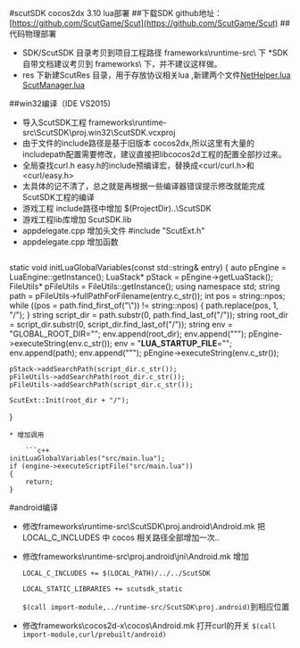 #scutSDK cocos2dx 3.10 lua部署
##下载SDK
github地址：[https://github.com/ScutGame/Scut](https://github.com/ScutGame/Scut)
##代码物理部署
* SDK/ScutSDK  目录考贝到项目工程路径 frameworks\runtime-src\ 下
	*SDK自带文档建议考贝到 frameworks\ 下，并不建议这样做。
* res 下新建ScutRes 目录，用于存放协议相关lua ,新建两个文件[NetHelper.lua]() [ScutManager.lua]()

##win32编译（IDE VS2015)
* 导入ScutSDK工程 frameworks\runtime-src\ScutSDK\proj.win32\ScutSDK.vcxproj
* 由于文件的include路径是基于旧版本 cocos2dx,所以这里有大量的includepath配置需要修改，建议直接把libcocos2d工程的配置全部抄过来。
* 全局查找curl.h  easy.h的include预编译宏，替换成<curl/curl.h>和<curl/easy.h>
* 太具体的记不清了，总之就是再根据一些编译器错误提示修改就能完成ScutSDK工程的编译
* 游戏工程 include路径中增加 $(ProjectDir)..\ScutSDK 
* 游戏工程lib库增加  ScutSDK.lib
* appdelegate.cpp 增加头文件 #include "ScutExt.h"
* appdelegate.cpp 增加函数 
	```c++
static void initLuaGlobalVariables(const std::string& entry)
{
	auto pEngine = LuaEngine::getInstance();
	LuaStack* pStack = pEngine->getLuaStack();
	FileUtils* pFileUtils = FileUtils::getInstance();
	using namespace std; 
	string path = pFileUtils->fullPathForFilename(entry.c_str());
	int pos = string::npos;
	while ((pos = path.find_first_of("\\")) != string::npos)
	{
		path.replace(pos, 1, "/");
	}
	string script_dir = path.substr(0, path.find_last_of("/"));
	string root_dir = script_dir.substr(0, script_dir.find_last_of("/"));
	string env = "GLOBAL_ROOT_DIR=\""; env.append(root_dir); env.append("\"");
	pEngine->executeString(env.c_str());
	env = "__LUA_STARTUP_FILE__=\""; env.append(path); env.append("\"");
	pEngine->executeString(env.c_str());

	pStack->addSearchPath(script_dir.c_str());
	pFileUtils->addSearchPath(root_dir.c_str());
	pFileUtils->addSearchPath(script_dir.c_str());

	ScutExt::Init(root_dir + "/");
}
```
* 增加调用
	
	```c++
initLuaGlobalVariables("src/main.lua");
if (engine->executeScriptFile("src/main.lua"))
{
	return;
}
```

#android编译
* 修改frameworks\runtime-src\ScutSDK\proj.android\Android.mk 把LOCAL_C_INCLUDES 中 cocos 相关路径全部增加一次..

* 修改frameworks\runtime-src\proj.android\jni\Android.mk 增加

	```LOCAL_C_INCLUDES += $(LOCAL_PATH)/../../ScutSDK```

	```LOCAL_STATIC_LIBRARIES += scutsdk_static```

	```$(call import-module,../runtime-src/ScutSDK\proj.android)```到相应位置

* 修改frameworks\cocos2d-x\cocos\Android.mk 打开curl的开关
	```$(call import-module,curl/prebuilt/android)```
